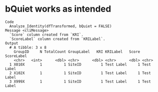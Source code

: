 # bQuiet works as intended

    Code
      Analyze_Identity(dfTransformed, bQuiet = FALSE)
    Message <cliMessage>
      `Score` column created from `KRI`.
      `ScoreLabel` column created from `KRILabel`.
    Output
      # A tibble: 3 x 8
        GroupID     N TotalCount GroupLabel   KRI KRILabel   Score ScoreLabel
        <chr>   <int>      <dbl> <chr>      <dbl> <chr>      <dbl> <chr>     
      1 X010X       1          1 SiteID         1 Test Label     1 Test Label
      2 X102X       1          1 SiteID         1 Test Label     1 Test Label
      3 X999X       1          1 SiteID         1 Test Label     1 Test Label

